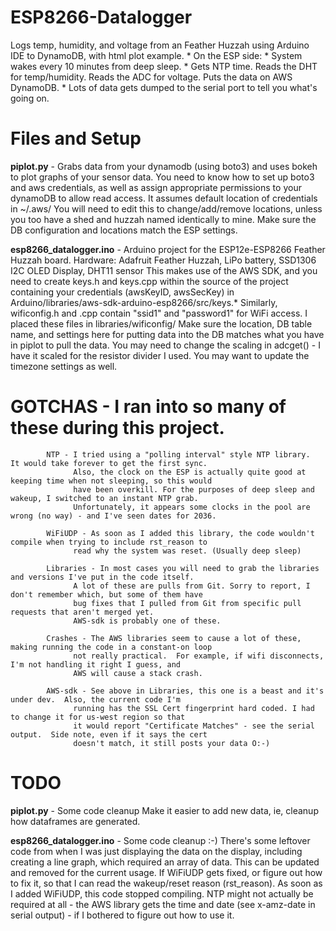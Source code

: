 # ESP8266-Datalogger
Logs temp, humidity, and voltage from an Feather Huzzah using Arduino IDE to DynamoDB, with html plot example.
    * On the ESP side:
    * System wakes every 10 minutes from deep sleep.
    * Gets NTP time. Reads the DHT for temp/humidity. Reads the ADC for voltage.  Puts the data on AWS DynamoDB.
    * Lots of data gets dumped to the serial port to tell you what's going on.

# Files and Setup
**piplot.py** - Grabs data from your dynamodb (using boto3) and uses bokeh to plot graphs of your sensor data. 
            You need to know how to set up boto3 and aws credentials, as well as assign appropriate permissions
            to your dynamoDB to allow read access. It assumes default location of credentials in ~/.aws/
            You will need to edit this to change/add/remove locations, unless you too have a shed and huzzah named
            identically to mine.
            Make sure the DB configuration and locations match the ESP settings.
            
**esp8266_datalogger.ino** - Arduino project for the ESP12e-ESP8266 Feather Huzzah board.
            Hardware: Adafruit Feather Huzzah, LiPo battery, SSD1306 I2C OLED Display, DHT11 sensor
            This makes use of the AWS SDK, and you need to create keys.h and keys.cpp within the source of the project
            containing your credentials (awsKeyID, awsSecKey) in Arduino/libraries/aws-sdk-arduino-esp8266/src/keys.*
            Similarly, wificonfig.h and .cpp contain "ssid1" and "password1" for WiFi access. I placed these files in
            libraries/wificonfig/
            Make sure the location, DB table name, and settings here for putting data into the DB matches what you 
            have in piplot to pull the data.
            You may need to change the scaling in adcget() - I have it scaled for the resistor divider I used.
            You may want to update the timezone settings as well.
            
# GOTCHAS - I ran into so many of these during this project.
            NTP - I tried using a "polling interval" style NTP library.  It would take forever to get the first sync.
                  Also, the clock on the ESP is actually quite good at keeping time when not sleeping, so this would
                  have been overkill. For the purposes of deep sleep and wakeup, I switched to an instant NTP grab.
                  Unfortunately, it appears some clocks in the pool are wrong (no way) - and I've seen dates for 2036.
                  
            WiFiUDP - As soon as I added this library, the code wouldn't compile when trying to include rst_reason to
                  read why the system was reset. (Usually deep sleep)
            
            Libraries - In most cases you will need to grab the libraries and versions I've put in the code itself.
                  A lot of these are pulls from Git. Sorry to report, I don't remember which, but some of them have
                  bug fixes that I pulled from Git from specific pull requests that aren't merged yet.
                  AWS-sdk is probably one of these.

            Crashes - The AWS libraries seem to cause a lot of these, making running the code in a constant-on loop
                  not really practical.  For example, if wifi disconnects, I'm not handling it right I guess, and 
                  AWS will cause a stack crash.
            
            AWS-sdk - See above in Libraries, this one is a beast and it's under dev.  Also, the current code I'm
                  running has the SSL Cert fingerprint hard coded. I had to change it for us-west region so that
                  it would report "Certificate Matches" - see the serial output.  Side note, even if it says the cert
                  doesn't match, it still posts your data O:-)
            

# TODO
**piplot.py** - Some code cleanup
    Make it easier to add new data, ie, cleanup how dataframes are generated.
                
**esp8266_datalogger.ino** - Some code cleanup :-)
    There's some leftover code from when I was just displaying the data on the display,
    including creating a line graph, which required an array of data. This can be updated and removed
    for the current usage.
    If WiFiUDP gets fixed, or figure out how to fix it, so that I can read the wakeup/reset reason (rst_reason).
    As soon as I added WiFiUDP, this code stopped compiling.
    NTP might not actually be required at all - the AWS library gets the time and date (see x-amz-date in
    serial output) - if I bothered to figure out how to use it.
            
